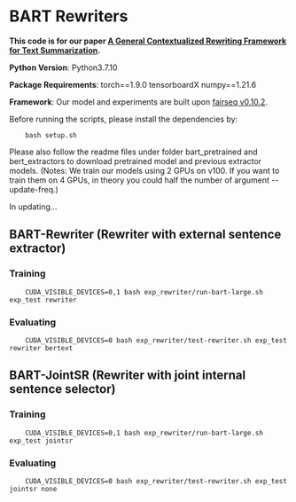 # BART Rewriters

**This code is for our paper [A General Contextualized Rewriting Framework for Text Summarization](https://arxiv.org/abs/2207.05948).**

**Python Version**: Python3.7.10

**Package Requirements**: torch==1.9.0 tensorboardX numpy==1.21.6

**Framework**: Our model and experiments are built upon [fairseq v0.10.2](https://github.com/pytorch/fairseq).

Before running the scripts, please install the dependencies by:
```
    bash setup.sh
```
Please also follow the readme files under folder bart_pretrained and bert_extractors to download pretrained model and previous extractor models.
(Notes: We train our models using 2 GPUs on v100. If you want to train them on 4 GPUs, in theory you could half the number of argument --update-freq.)


In updating...

## BART-Rewriter (Rewriter with external sentence extractor)

### Training
```
    CUDA_VISIBLE_DEVICES=0,1 bash exp_rewriter/run-bart-large.sh exp_test rewriter
```


### Evaluating
```
    CUDA_VISIBLE_DEVICES=0 bash exp_rewriter/test-rewriter.sh exp_test rewriter bertext
```

## BART-JointSR (Rewriter with joint internal sentence selector)

### Training
```
    CUDA_VISIBLE_DEVICES=0,1 bash exp_rewriter/run-bart-large.sh exp_test jointsr
```

### Evaluating
```
    CUDA_VISIBLE_DEVICES=0 bash exp_rewriter/test-rewriter.sh exp_test jointsr none
```